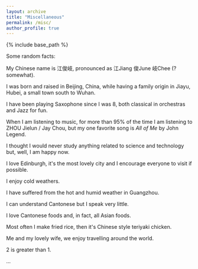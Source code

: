 ```yaml
---
layout: archive
title: "Miscellaneous"
permalink: /misc/
author_profile: true
---
```


{% include base_path %}

Some random facts:

My Chinese name is 江俊岐, pronounced as 江Jiang 俊June 岐Chee (? somewhat). 

I was born and raised in Beijing, China, while having a family origin in Jiayu, Hubei, a small town south to Wuhan. 

I have been playing Saxophone since I was 8, both classical in orchestras and Jazz for fun. 

When I am listening to music, for more than 95% of the time I am listening to ZHOU Jielun / Jay Chou, but my one favorite song is *All of Me* by John Legend. 

I thought I would never study anything related to science and technology but, well, I am happy now. 

I love Edinburgh, it's the most lovely city and I encourage everyone to visit if possible. 

I enjoy cold weathers. 

I have suffered from the hot and humid weather in Guangzhou. 

I can understand Cantonese but I speak very little. 

I love Cantonese foods and, in fact, all Asian foods. 

Most often I make fried rice, then it's Chinese style teriyaki chicken. 

Me and my lovely wife, we enjoy travelling around the world.

2 is greater than 1.

...
